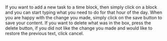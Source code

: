 If you want to add a new task to a time block, then simply click on a block and you can start typing what you need to do for that hour of the day. When you are happy with the change you made, simply click on the save button to save your content. If you want to delete what was in the box, press the delete button, if you did not like the change you made and would like to restore the previous text, click cancel.